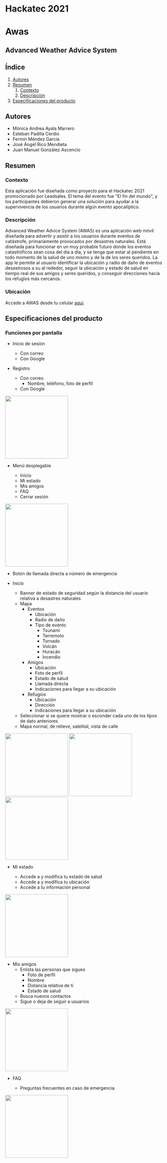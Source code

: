 # Hackatec 2021

# Awas

## Advanced Weather Advice System

## Índice

1. [Autores](#Autores)
1. [Resumen](#Resumen)
   1. [Contexto](#Contexto)
   1. [Descripción](#Descipción)
1. [Especificaciones del producto](#Product-Spec)

## Autores

- Mónica Andrea Ayala Marrero<br>
- Esteban Padilla Cerdio<br>
- Fermín Méndez García<br>
- José Ángel Rico Mendieta<br>
- Juan Manuel González Ascencio<br>

## Resumen

### Contexto

Esta aplicación fue diseñada como proyecto para el Hackatec 2021 promocionado por Leadsales. El tema del evento fue "El fin del mundo", y los participantes debieron generar una solución para ayudar a la supervivencia de los usuarios durante algún evento apocalíptico.

### Descripción

Advanced Weather Advice System (AWAS) es una aplicación web móvil diseñada para advertir y asistir a los usuarios durante eventos de catástrofe, primariamente provocados por desastres naturales. Está diseñada para funcionar en un muy probable futuro donde los eventos catastróficos sean cosa del día a día, y se tenga que estar al pendiente en todo momento de la salud de uno mismo y de la de los seres queridos. La app le permite al usuario identificar la ubicación y radio de daño de eventos desastrosos a su al rededor, seguir la ubicación y estado de salud en tiempo real de sus amigos y seres queridos, y conseguir direcciones hacia los refugios más cercanos.

### Ubicación

Accede a AWAS desde tu celular <a href="http://awasapp.web.app">aquí</a>.

## Especificaciones del producto

### Funciones por pantalla

- Inicio de sesión

  - Con correo
  - Con Google

- Registro

  - Con correo
    - Nombre, teléfono, foto de perfil
  - Con Google

<img src="gifs/login.gif" width=200>

- Menú desplegable

  - Inicio
  - Mi estado
  - Mis amigos
  - FAQ
  - Cerrar sesión

<img src="gifs/faq.gif" width=200>

- Botón de llamada directa a número de emergencia

- Inicio
  - Banner de estado de seguridad según la distancia del usuario relativa a desastres naturales
  - Mapa
    - Eventos
      - Ubicación
      - Radio de daño
      - Tipo de evento
        - Tsunami
        - Terremoto
        - Tornado
        - Volcán
        - Huracán
        - Incendio
    - Amigos
      - Ubicación
      - Foto de perfil
      - Estado de salud
      - Llamada directa
      - Indicaciones para llegar a su ubicación
    - Refugios
      - Ubicación
      - Dirección
      - Indicaciones para llegar a su ubicación
  - Seleccionar si se quiere mostrar o esconder cada uno de los tipos de dato anteriores
  - Mapa normal, de relieve, satelital, vista de calle

<p float="left">
	<img src="gifs/map1.gif" width=200 >
	<img src="gifs/map2.gif" width=200>
	<img src="gifs/map3.gif" width=200>
</p>

- Mi estado

  - Accede a y modifica tu estado de salud
  - Accede a y modifica tu ubicación
  - Accede a tu información personal

<img src="gifs/status.gif" width=200>

- Mis amigos
  - Enlista las personas que sigues
    - Foto de perfil
    - Nombre
    - Distancia relativa de ti
    - Estado de salud
  - Busca nuevos contactos
  - Sigue o deja de seguir a usuarios

<img src="gifs/friends.gif" width=200>

- FAQ

  - Preguntas frecuentes en caso de emergencia

<img src="gifs/faq.gif" width=200>
